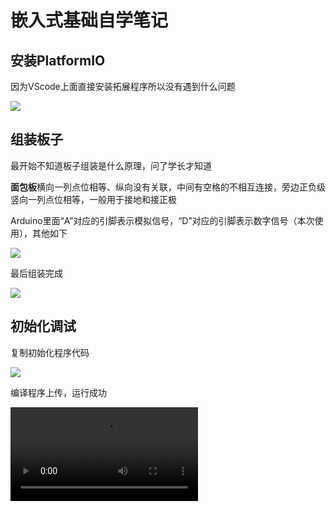 # 嵌入式基础自学笔记

## 安装PlatformIO

因为VScode上面直接安装拓展程序所以没有遇到什么问题

![](https://p.ipic.vip/4ppt2h.png)

## 组装板子

最开始不知道板子组装是什么原理，问了学长才知道

**面包板**横向一列点位相等、纵向没有关联，中间有空格的不相互连接，旁边正负级竖向一列点位相等，一般用于接地和接正极

Arduino里面“A”对应的引脚表示模拟信号，“D”对应的引脚表示数字信号（本次使用），其他如下

![](https://p.ipic.vip/mm1k15.png)

最后组装完成

![](https://p.ipic.vip/usx8pi.jpeg)

## 初始化调试

复制初始化程序代码

![](https://p.ipic.vip/wx5ehh.png)

编译程序上传，运行成功

<video src="https://p.ipic.vip/spol0d.mp4">


## 任务一

代码如下，令3脚对应LED灯间歇亮灭：

![](https://p.ipic.vip/c01j6e.png)

效果视频：

<video src="https://p.ipic.vip/lcxjkp.mp4">
## 任务二


因为mac不能下载提供的串口监视器，所以下载ArduinoIDE进行串口通讯

错误一：不能用串口烧录程序

![](https://p.ipic.vip/1903vp.png)

显示错误如上，因为发现直接用USB线连接开发板可以进行程序烧录，所以解决了此问题

错误二：向串口发送信息的时候选择了有结束符，结果串口多接收了两个空格

![](https://p.ipic.vip/8fj1jy.png)

选择没有结束符解决了此问题

简单代码：

![](https://p.ipic.vip/eb44ep.png)

效果视频

<video src="https://p.ipic.vip/u62ggq.mp4">


## 任务三

问题：v0所接继电器阻值太高，导致显示亮度太低，只看得见背光

![](https://p.ipic.vip/cpcfnj.jpeg)

成功代码：

![](https://p.ipic.vip/zd0wal.png)

成功图片：

![](https://p.ipic.vip/zzsyqm.jpeg)
